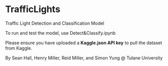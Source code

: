 # TrafficLights
Traffic Light Detection and Classification Model

To run and test the model, use Detect&Classify.ipynb

Please ensure you have uploaded a **Kaggle.json API key** to pull the dataset from Kaggle.

By Sean Hall, Henry Miller, Reid Miller, and Simon Yung  @ Tulane University 
